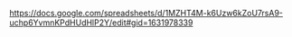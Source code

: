 https://docs.google.com/spreadsheets/d/1MZHT4M-k6Uzw6kZoU7rsA9-uchp6YvmnKPdHUdHlP2Y/edit#gid=1631978339
